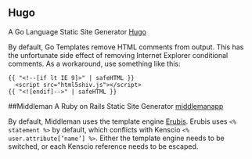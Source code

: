 ## Hugo
A Go Language Static Site Generator
[Hugo](http://gohugo.io)

By default, Go Templates remove HTML comments from output. This has the unfortunate side effect of removing Internet Explorer conditional comments. As a workaround, use something like this:
```
{{ "<!--[if lt IE 9]>" | safeHTML }}
  <script src="html5shiv.js"></script>
{{ "<![endif]-->" | safeHTML }}
```

##Middleman
A Ruby on Rails Static Site Generator
[middlemanapp](https://middlemanapp.com)

By default, Middleman uses the template engine [Erubis](http://www.kuwata-lab.com/erubis/). Erubis uses `<% statement %>` by default, which conflicts with Kenscio `<% user.attribute[’name’] %>`. Either the template engine needs to be switched, or each Kenscio reference needs to be escaped.